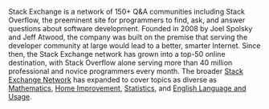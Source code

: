 Stack Exchange is a network of 150+ Q&A communities including Stack Overflow, the preeminent site for programmers to find, ask, and answer questions about software development. Founded in 2008 by Joel Spolsky and Jeff Atwood, the company was built on the premise that serving the developer community at large would lead to a better, smarter Internet. Since then, the Stack Exchange network has grown into a top-50 online destination, with Stack Overflow alone serving more than 40 million professional and novice programmers every month. The broader [Stack Exchange Network] has expanded to cover topics as diverse as [Mathematics], [Home Improvement], [Statistics], and [English Language and Usage].

  [Stack Exchange Network]: /sites
  [Mathematics]: //math.stackexchange.com/
  [Home Improvement]: //diy.stackexchange.com/
  [Statistics]: //stats.stackexchange.com/
  [English Language and Usage]: //english.stackexchange.com/